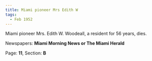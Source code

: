 ```yaml
---  
title: Miami pioneer Mrs Edith W  
tags:  
  - Feb 1952  
---  
```

  
Miami pioneer Mrs. Edith W. Woodeall, a resident for 56 years, dies.  
  
Newspapers: **Miami Morning News or The Miami Herald**  
  
Page: **11**, Section: **B** 
